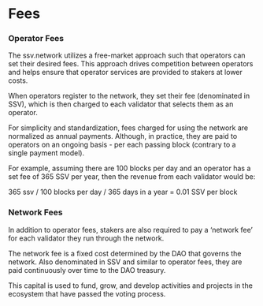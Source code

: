 # Fees

### Operator Fees <a href="#ht1v5x3rp8hp" id="ht1v5x3rp8hp"></a>

The ssv.network utilizes a free-market approach such that operators can set their desired fees. This approach drives competition between operators and helps ensure that operator services are provided to stakers at lower costs.

When operators register to the network, they set their fee (denominated in SSV), which is then charged to each validator that selects them as an operator.

For simplicity and standardization, fees charged for using the network are normalized as annual payments. Although, in practice, they are paid to operators on an ongoing basis - per each passing block (contrary to a single payment model).

For example, assuming there are 100 blocks per day and an operator has a set fee of 365 SSV per year, then the revenue from each validator would be:

365 ssv / 100 blocks per day / 365 days in a year = 0.01 SSV per block

### Network Fees <a href="#k4tw9to38r3v" id="k4tw9to38r3v"></a>

In addition to operator fees, stakers are also required to pay a ‘network fee’ for each validator they run through the network.

The network fee is a fixed cost determined by the DAO that governs the network. Also denominated in SSV and similar to operator fees, they are paid continuously over time to the DAO treasury.

This capital is used to fund, grow, and develop activities and projects in the ecosystem that have passed the voting process.
